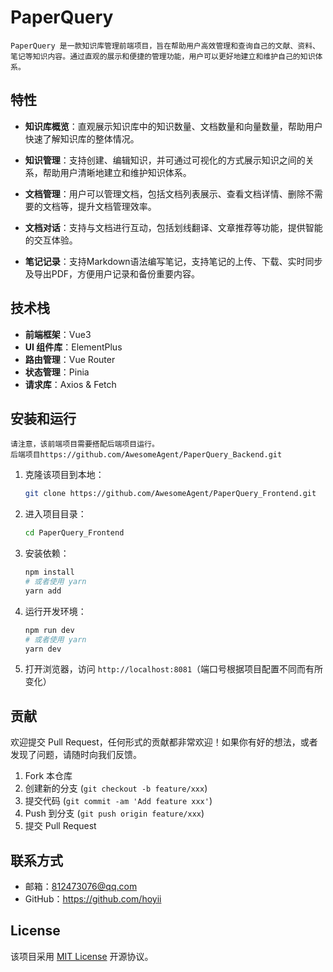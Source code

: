 # PaperQuery

    PaperQuery 是一款知识库管理前端项目，旨在帮助用户高效管理和查询自己的文献、资料、笔记等知识内容。通过直观的展示和便捷的管理功能，用户可以更好地建立和维护自己的知识体系。

## 特性

- **知识库概览**：直观展示知识库中的知识数量、文档数量和向量数量，帮助用户快速了解知识库的整体情况。

- **知识管理**：支持创建、编辑知识，并可通过可视化的方式展示知识之间的关系，帮助用户清晰地建立和维护知识体系。

- **文档管理**：用户可以管理文档，包括文档列表展示、查看文档详情、删除不需要的文档等，提升文档管理效率。

- **文档对话**：支持与文档进行互动，包括划线翻译、文章推荐等功能，提供智能的交互体验。

- **笔记记录**：支持Markdown语法编写笔记，支持笔记的上传、下载、实时同步及导出PDF，方便用户记录和备份重要内容。

## 技术栈

- **前端框架**：Vue3
- **UI 组件库**：ElementPlus
- **路由管理**：Vue Router
- **状态管理**：Pinia
- **请求库**：Axios & Fetch

## 安装和运行

    请注意，该前端项目需要搭配后端项目运行。
    后端项目https://github.com/AwesomeAgent/PaperQuery_Backend.git

1. 克隆该项目到本地：

   ```bash
   git clone https://github.com/AwesomeAgent/PaperQuery_Frontend.git
   ```

2. 进入项目目录：

   ```bash
   cd PaperQuery_Frontend
   ```

3. 安装依赖：

   ```bash
   npm install
   # 或者使用 yarn
   yarn add
   ```

4. 运行开发环境：

   ```bash
   npm run dev
   # 或者使用 yarn
   yarn dev
   ```

5. 打开浏览器，访问 `http://localhost:8081`（端口号根据项目配置不同而有所变化）


## 贡献

欢迎提交 Pull Request，任何形式的贡献都非常欢迎！如果你有好的想法，或者发现了问题，请随时向我们反馈。

1. Fork 本仓库
2. 创建新的分支 (`git checkout -b feature/xxx`)
3. 提交代码 (`git commit -am 'Add feature xxx'`)
4. Push 到分支 (`git push origin feature/xxx`)
5. 提交 Pull Request

## 联系方式

- 邮箱：812473076@qq.com
- GitHub：https://github.com/hoyii

## License

该项目采用 [MIT License](LICENSE) 开源协议。


